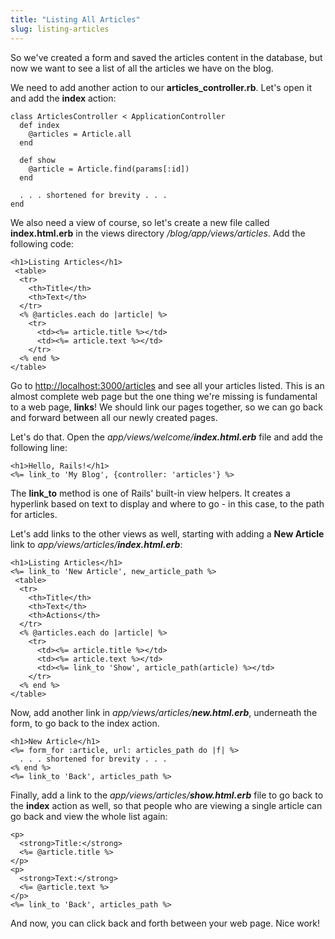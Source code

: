 ```yaml
---
title: "Listing All Articles"
slug: listing-articles
---     
```


So we've created a form and saved the articles content in the database, but now we want to see a list of all the articles we have on the blog. 

We need to add another action to our **articles_controller.rb**. Let's open it and add the **index** action:

    class ArticlesController < ApplicationController
      def index
        @articles = Article.all
      end
      
      def show
        @article = Article.find(params[:id])
      end
      
      . . . shortened for brevity . . .
    end

We also need a view of course, so let's create a new file called **index.html.erb** in the views directory */blog/app/views/articles*. Add the following code:

    <h1>Listing Articles</h1>
     <table>
      <tr>
        <th>Title</th>
        <th>Text</th>
      </tr>
      <% @articles.each do |article| %>
        <tr>
          <td><%= article.title %></td>
          <td><%= article.text %></td>
        </tr>
      <% end %>
    </table>

Go to [http://localhost:3000/articles](http://localhost:3000/articles) and see all your articles listed. This is an almost complete web page but the one thing we're missing is fundamental to a web page, **links**! We should link our pages together, so we can go back and forward between all our newly created pages.

Let's do that. Open the *app/views/welcome/__index.html.erb__* file and add the following line:

    <h1>Hello, Rails!</h1>
    <%= link_to 'My Blog', {controller: 'articles'} %>

The **link_to** method is one of Rails' built-in view helpers. It creates a hyperlink based on text to display and where to go - in this case, to the path for articles.

Let's add links to the other views as well, starting with adding a **New Article** link to *app/views/articles/__index.html.erb__*:

    <h1>Listing Articles</h1>
    <%= link_to 'New Article', new_article_path %>
     <table>
      <tr>
        <th>Title</th>
        <th>Text</th>
        <th>Actions</th>
      </tr>
      <% @articles.each do |article| %>
        <tr>
          <td><%= article.title %></td>
          <td><%= article.text %></td>
          <td><%= link_to 'Show', article_path(article) %></td>
        </tr>
      <% end %>
    </table>

Now, add another link in *app/views/articles/__new.html.erb__*, underneath the form, to go back to the index action.

    <h1>New Article</h1>
    <%= form_for :article, url: articles_path do |f| %>
      . . . shortened for brevity . . .
    <% end %>
    <%= link_to 'Back', articles_path %>

Finally, add a link to the *app/views/articles/__show.html.erb__* file to go back to the **index** action as well, so that people who are viewing a single article can go back and view the whole list again:

    <p>
      <strong>Title:</strong>
      <%= @article.title %>
    </p> 
    <p>
      <strong>Text:</strong>
      <%= @article.text %>
    </p>
    <%= link_to 'Back', articles_path %>

And now, you can click back and forth between your web page. Nice work!
